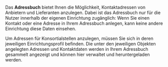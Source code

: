 Das **Adressbuch** bietet Ihnen die Möglichkeit, Kontaktadressen von Anbietern und Lieferanten anzulegen.
Dabei ist das Adressbuch nur für die Nutzer innerhalb der eigenen Einrichtung zugänglich: Wenn Sie einen Kontakt oder eine Adresse in Ihrem Adressbuch anlegen, kann keine andere Einrichtung diese Daten einsehen.

Um Adressen für Konsortialstellen anzulegen, müssen Sie sich in deren jeweiligen Einrichtungsprofil befinden. 
Die unter den jeweiligen Objekten angelegten Adressen und Kontaktdaten werden in Ihrem Adressbuch gesammelt angezeigt und können hier verwaltet und heruntergeladen werden. 
